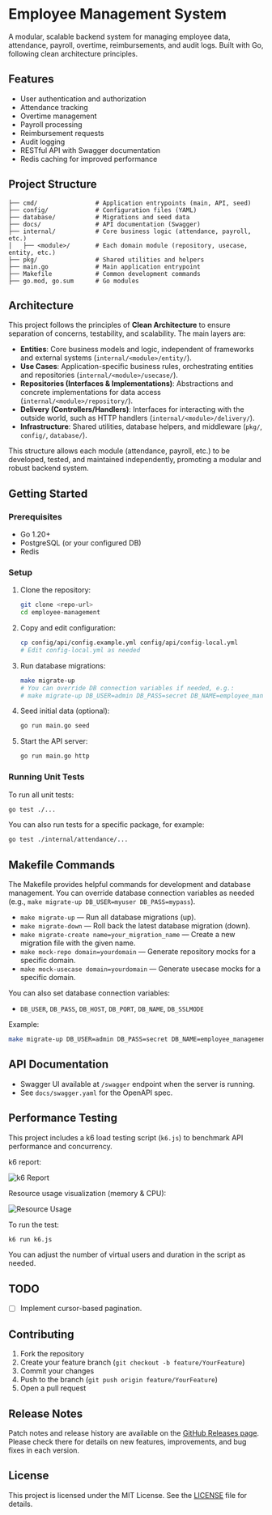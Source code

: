 # Employee Management System

A modular, scalable backend system for managing employee data, attendance, payroll, overtime, reimbursements, and audit logs. Built with Go, following clean architecture principles.

## Features

- User authentication and authorization
- Attendance tracking
- Overtime management
- Payroll processing
- Reimbursement requests
- Audit logging
- RESTful API with Swagger documentation
- Redis caching for improved performance

## Project Structure

```
├── cmd/                # Application entrypoints (main, API, seed)
├── config/             # Configuration files (YAML)
├── database/           # Migrations and seed data
├── docs/               # API documentation (Swagger)
├── internal/           # Core business logic (attendance, payroll, etc.)
│   ├── <module>/       # Each domain module (repository, usecase, entity, etc.)
├── pkg/                # Shared utilities and helpers
├── main.go             # Main application entrypoint
├── Makefile            # Common development commands
├── go.mod, go.sum      # Go modules
```

## Architecture

This project follows the principles of **Clean Architecture** to ensure separation of concerns, testability, and scalability. The main layers are:

- **Entities**: Core business models and logic, independent of frameworks and external systems (`internal/<module>/entity/`).
- **Use Cases**: Application-specific business rules, orchestrating entities and repositories (`internal/<module>/usecase/`).
- **Repositories (Interfaces & Implementations)**: Abstractions and concrete implementations for data access (`internal/<module>/repository/`).
- **Delivery (Controllers/Handlers)**: Interfaces for interacting with the outside world, such as HTTP handlers (`internal/<module>/delivery/`).
- **Infrastructure**: Shared utilities, database helpers, and middleware (`pkg/`, `config/`, `database/`).

This structure allows each module (attendance, payroll, etc.) to be developed, tested, and maintained independently, promoting a modular and robust backend system.

## Getting Started

### Prerequisites

- Go 1.20+
- PostgreSQL (or your configured DB)
- Redis

### Setup

1. Clone the repository:
   ```sh
   git clone <repo-url>
   cd employee-management
   ```
2. Copy and edit configuration:
   ```sh
   cp config/api/config.example.yml config/api/config-local.yml
   # Edit config-local.yml as needed
   ```
3. Run database migrations:
   ```sh
   make migrate-up
   # You can override DB connection variables if needed, e.g.:
   # make migrate-up DB_USER=admin DB_PASS=secret DB_NAME=employee_management
   ```
4. Seed initial data (optional):
   ```sh
   go run main.go seed
   ```
5. Start the API server:
   ```sh
   go run main.go http
   ```

### Running Unit Tests

To run all unit tests:

```sh
go test ./...
```

You can also run tests for a specific package, for example:

```sh
go test ./internal/attendance/...
```

## Makefile Commands

The Makefile provides helpful commands for development and database management. You can override database connection variables as needed (e.g., `make migrate-up DB_USER=myuser DB_PASS=mypass`).

- `make migrate-up` — Run all database migrations (up).
- `make migrate-down` — Roll back the latest database migration (down).
- `make migrate-create name=your_migration_name` — Create a new migration file with the given name.
- `make mock-repo domain=yourdomain` — Generate repository mocks for a specific domain.
- `make mock-usecase domain=yourdomain` — Generate usecase mocks for a specific domain.

You can also set database connection variables:

- `DB_USER`, `DB_PASS`, `DB_HOST`, `DB_PORT`, `DB_NAME`, `DB_SSLMODE`

Example:

```sh
make migrate-up DB_USER=admin DB_PASS=secret DB_NAME=employee_management
```

## API Documentation

- Swagger UI available at `/swagger` endpoint when the server is running.
- See `docs/swagger.yaml` for the OpenAPI spec.

## Performance Testing

This project includes a k6 load testing script (`k6.js`) to benchmark API performance and concurrency.

k6 report:

![k6 Report](https://i.imgur.com/8YbYUl6.png)

Resource usage visualization (memory & CPU):

![Resource Usage](https://i.imgur.com/Nvqbkf7.png)

To run the test:

```sh
k6 run k6.js
```

You can adjust the number of virtual users and duration in the script as needed.

## TODO

- [ ] Implement cursor-based pagination.

## Contributing

1. Fork the repository
2. Create your feature branch (`git checkout -b feature/YourFeature`)
3. Commit your changes
4. Push to the branch (`git push origin feature/YourFeature`)
5. Open a pull request

## Release Notes

Patch notes and release history are available on the [GitHub Releases page](https://github.com/vnnyx/employee-management/releases). Please check there for details on new features, improvements, and bug fixes in each version.

## License

This project is licensed under the MIT License. See the [LICENSE](LICENSE) file for details.
